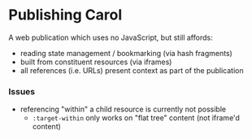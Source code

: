 # Publishing Carol

A web publication which uses no JavaScript, but still affords:
 - reading state management / bookmarking (via hash fragments)
 - built from constituent resources (via iframes)
 - all references (i.e. URLs) present context as part of the publication

### Issues
 - referencing "within" a child resource is currently not possible
   - `:target-within` only works on "flat tree" content (not iframe'd content)
